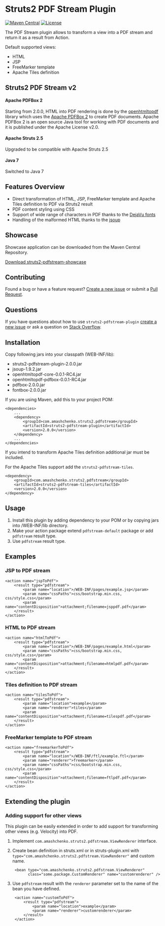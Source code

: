 # Struts2 PDF Stream Plugin

[![Maven Central](https://maven-badges.herokuapp.com/maven-central/com.amashchenko.struts2.pdfstream/struts2-pdfstream-plugin/badge.svg?subject=Maven%20Central)](https://maven-badges.herokuapp.com/maven-central/com.amashchenko.struts2.pdfstream/struts2-pdfstream-plugin/)
[![License](https://img.shields.io/badge/License-Apache%20License%202.0-blue.svg)](https://www.apache.org/licenses/LICENSE-2.0.html)

The PDF Stream plugin allows to transform a view into a PDF stream and return it as a result from Action.

Default supported views:

- HTML
- JSP
- FreeMarker template
- Apache Tiles definition


## Struts2 PDF Stream v2

#### Apache PDFBox 2

Starting from 2.0.0, HTML into PDF rendering is done by the [openhtmltopdf](https://github.com/danfickle/openhtmltopdf) library which uses the [Apache PDFBox 2](https://pdfbox.apache.org/) to create PDF documents.
Apache PDFBox 2 is an open source Java tool for working with PDF documents and it is published under the Apache License v2.0.

#### Apache Struts 2.5

Upgraded to be compatible with Apache Struts 2.5

#### Java 7

Switched to Java 7 



## Features Overview

- Direct transformation of HTML, JSP, FreeMarker template and Apache Tiles definition to PDF via Struts2 result
- PDF content styling using CSS
- Support of wide range of characters in PDF thanks to the [DejaVu fonts](https://dejavu-fonts.github.io/)
- Handling of the malformed HTML thanks to the [jsoup](https://jsoup.org/)


## Showcase

Showcase application can be downloaded from the Maven Central Repository.

[Download struts2-pdfstream-showcase](http://search.maven.org/remotecontent?filepath=com/amashchenko/struts2/pdfstream/struts2-pdfstream-showcase/2.0.0/struts2-pdfstream-showcase-2.0.0.war)


## Contributing

Found a bug or have a feature request? [Create a new issue](https://github.com/aleksandr-m/struts2-pdfstream/issues/new) or submit a [Pull Request](https://github.com/aleksandr-m/struts2-pdfstream/pulls).

## Questions

If you have questions about how to use `struts2-pdfstream-plugin` [create a new issue](https://github.com/aleksandr-m/struts2-pdfstream/issues/new) or ask a question on [Stack Overflow](http://stackoverflow.com/questions/tagged/struts2-pdfstream-plugin).


## Installation

Copy following jars into your classpath (WEB-INF/lib):

- struts2-pdfstream-plugin-2.0.0.jar
- jsoup-1.9.2.jar
- openhtmltopdf-core-0.0.1-RC4.jar
- openhtmltopdf-pdfbox-0.0.1-RC4.jar
- pdfbox-2.0.0.jar
- fontbox-2.0.0.jar

If you are using Maven, add this to your project POM:

    <dependencies>
        ...
        <dependency>
            <groupId>com.amashchenko.struts2.pdfstream</groupId>
            <artifactId>struts2-pdfstream-plugin</artifactId>
            <version>2.0.0</version>
        </dependency>
        ...
    </dependencies>

If you intend to transform Apache Tiles definition additional jar must be included.

For the Apache Tiles support add the `struts2-pdfstream-tiles`.

    <dependency>
        <groupId>com.amashchenko.struts2.pdfstream</groupId>
        <artifactId>struts2-pdfstream-tiles</artifactId>
        <version>2.0.0</version>
    </dependency>


## Usage

1. Install this plugin by adding dependency to your POM or by copying jars into /WEB-INF/lib directory.
2. Make your action package extend `pdfstream-default` package or add `pdfstream` result type.
3. Use `pdfstream` result type.


## Examples

### JSP to PDF stream

    <action name="jspToPdf">
        <result type="pdfstream">
            <param name="location">/WEB-INF/pages/example.jsp</param>
            <param name="cssPaths">css/bootstrap.min.css, css/style.css</param>
            <param name="contentDisposition">attachment;filename=jsppdf.pdf</param>
        </result>
    </action>
    
### HTML to PDF stream

    <action name="htmlToPdf">
        <result type="pdfstream">
            <param name="location">/WEB-INF/pages/example.html</param>
            <param name="cssPaths">css/bootstrap.min.css, css/style.css</param>
            <param name="contentDisposition">attachment;filename=htmlpdf.pdf</param>
        </result>
    </action>

### Tiles definition to PDF stream

    <action name="tilesToPdf">
        <result type="pdfstream">
            <param name="location">example</param>
            <param name="renderer">tiles</param>
            <param name="contentDisposition">attachment;filename=tilespdf.pdf</param>
        </result>
    </action>

### FreeMarker template to PDF stream

    <action name="freemarkerToPdf">
        <result type="pdfstream">
            <param name="location">/WEB-INF/ftl/example.ftl</param>
            <param name="renderer">freemarker</param>
            <param name="cssPaths">css/bootstrap.min.css, css/style.css</param>
            <param name="contentDisposition">attachment;filename=ftlpdf.pdf</param>
        </result>
    </action>



## Extending the plugin
### Adding support for other views

This plugin can be easily extended in order to add support for transforming other views (e.g. Velocity) into PDF.

1. Implement `com.amashchenko.struts2.pdfstream.ViewRenderer` interface.
2. Create bean definition in struts.xml or in struts-plugin.xml with `type="com.amashchenko.struts2.pdfstream.ViewRenderer"` and custom name.

        <bean type="com.amashchenko.struts2.pdfstream.ViewRenderer" 
              class="some.package.CustomRenderer" name="customrenderer" />

3. Use `pdfstream` result with the `renderer` parameter set to the name of the bean you have defined.

        <action name="customToPdf">
            <result type="pdfstream">
                <param name="location">example</param>
                <param name="renderer">customrenderer</param>
            </result>
        </action>
